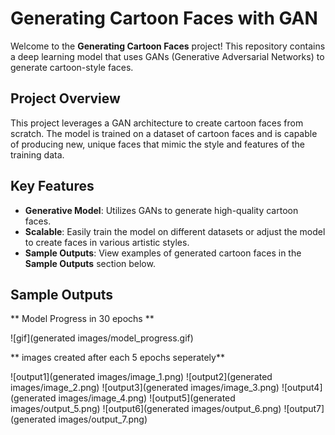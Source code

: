 # Generating Cartoon Faces with GAN

Welcome to the **Generating Cartoon Faces** project! This repository contains a deep learning model that uses GANs (Generative Adversarial Networks) to generate cartoon-style faces.

## **Project Overview**

This project leverages a GAN architecture to create cartoon faces from scratch. The model is trained on a dataset of cartoon faces and is capable of producing new, unique faces that mimic the style and features of the training data.

## **Key Features**

- **Generative Model**: Utilizes GANs to generate high-quality cartoon faces.
- **Scalable**: Easily train the model on different datasets or adjust the model to create faces in various artistic styles.
- **Sample Outputs**: View examples of generated cartoon faces in the **Sample Outputs** section below.

## **Sample Outputs**

** Model Progress in 30 epochs **

![gif](generated images/model_progress.gif)

** images created after each 5 epochs seperately**

![output1](generated images/image_1.png)
![output2](generated images/image_2.png)
![output3](generated images/image_3.png)
![output4](generated images/image_4.png)
![output5](generated images/output_5.png)
![output6](generated images/output_6.png)
![output7](generated images/output_7.png)






